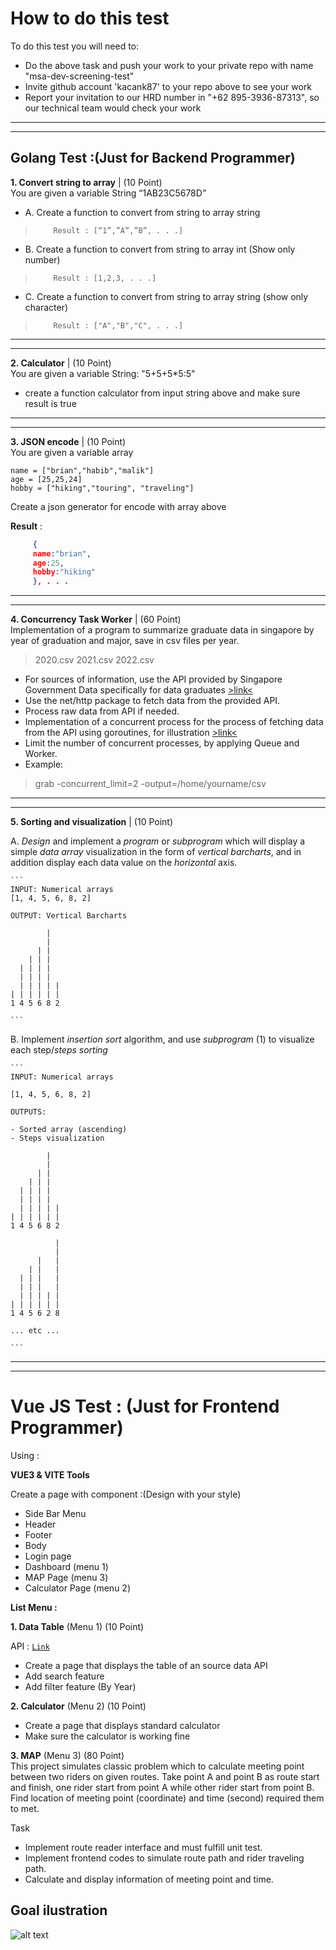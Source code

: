 # **How to do this test**

To do this test you will need to:

- Do the above task and push your work to your private repo with name "msa-dev-screening-test"
- Invite github account 'kacank87' to your repo above to see your work
- Report your invitation to our HRD number in "+62 895-3936-87313", so our technical team would check your work

------------
------------

## **Golang Test :(Just for Backend Programmer)**

**1. Convert string to array** |  (10 Point)   
You are given a variable String  “1AB23C5678D” 
- A.	Create a function to convert from string to array string 
>         Result : [“1”,”A”,”B”, . . .]
- B.	Create a function to convert from string to array int (Show only number)
>         Result : [1,2,3, . . .]
- C.	Create a function to convert from string to array string (show only character)
>         Result : ["A","B","C", . . .]
		
		



------------
------------


**2. Calculator** |  (10 Point)  
You are given a variable String: "5+5+5*5:5" 
- create a function calculator from input string above and make sure result is true 

------------
------------

**3. JSON encode** |  (10 Point)  
You are given a variable array
```
name = ["brian","habib","malik"]
age = [25,25,24]
hobby = ["hiking","touring", "traveling"]
```
 Create a json generator for encode with array above 
 
 **Result** :
```json
     {
     name:"brian",
     age:25,
     hobby:"hiking"
     }, . . .
```

------------
------------

**4. Concurrency Task Worker** |  (60 Point)  
Implementation of a program to summarize graduate data in singapore by year of graduation and major, save in csv files per year.

>2020.csv
>2021.csv
>2022.csv

- For sources of information, use the API provided by Singapore Government Data specifically for data graduates [>link<](https://data.gov.sg/dataset/graduates-from-university-first-degree-courses-by-type-of-course?view_id=fa0e401c-6251-4a15-aebc-a5f3d2c85752&resource_id=eb8b932c-503c-41e7-b513-114cffbe2338 ">link<")
- Use the net/http package to fetch data from the provided API.
- Process raw data from API if needed.
- Implementation of a concurrent process for the process of fetching data from the API using goroutines, for illustration [>link<](https://go.dev/talks/2012/concurrency.slide#1 ">link<")
- Limit the number of concurrent processes, by applying Queue and Worker.
- Example:
>grab -concurrent_limit=2 -output=/home/yourname/csv 

------------
------------

**5. Sorting and visualization** |  (10 Point)  

A. *Design* and implement a *program* or *subprogram* which will display a simple *data array* visualization in the form of *vertical barcharts*, and in addition display each data value on the *horizontal* axis.
    
    ```
    INPUT: Numerical arrays
    [1, 4, 5, 6, 8, 2]

    OUTPUT: Vertical Barcharts

            |   
            |   
          | |  
        | | |   
      | | | |  
      | | | |  
      | | | | |
    | | | | | | 
    1 4 5 6 8 2 

    ```
B. Implement *insertion sort* algorithm, and use *subprogram* (1) to visualize each step/*steps* *sorting*

    ```
    INPUT: Numerical arrays

    [1, 4, 5, 6, 8, 2]

    OUTPUTS:

    - Sorted array (ascending)
    - Steps visualization

            |   
            |   
          | |  
        | | |   
      | | | |   
      | | | |   
      | | | | | 
    | | | | | | 
    1 4 5 6 8 2 

              | 
              | 
          |   | 
        | |   | 
      | | |   | 
      | | |   | 
      | | | | | 
    | | | | | | 
    1 4 5 6 2 8 

    ... etc ...

    ```

------------
------------

# **Vue JS Test : (Just for Frontend Programmer)**

Using :

**VUE3 &  VITE Tools**

Create a page with component :(Design with your style)

- Side Bar Menu
- Header
- Footer
- Body
- Login page
- Dashboard (menu 1)
- MAP Page (menu 3)
- Calculator Page (menu 2)


**List Menu :**

**1. Data Table**  (Menu 1)   (10 Point)  

API : [`Link`](https://data.gov.sg/dataset/graduates-from-university-first-degree-courses-by-type-of-course?view_id=fa0e401c-6251-4a15-aebc-a5f3d2c85752&resource_id=eb8b932c-503c-41e7-b513-114cffbe2338 "`Link`")
- Create a page that displays the table of an source data API
- Add search feature
- Add filter feature (By Year)

**2.  Calculator** (Menu 2)  (10 Point)  
 - Create a page that displays standard calculator 
 - Make sure the calculator is working fine

**3.  MAP** (Menu 3)  (80 Point)  
This project simulates classic problem which to calculate meeting point between two riders on given routes. Take point A and point B as route start and finish, one rider start from point A while other rider start from point B. Find location of meeting point (coordinate) and time (second) required them to met.

Task
- Implement route reader interface and must fulfill unit test.
- Implement frontend codes to simulate route path and rider traveling path.
- Calculate and display information of meeting point and time.

## Goal ilustration
![alt text](route-animation.gif "Route animation")
